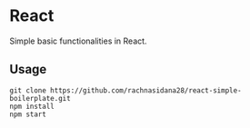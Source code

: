 # React
Simple basic functionalities in React.


## Usage
```
git clone https://github.com/rachnasidana28/react-simple-boilerplate.git
npm install
npm start
```

